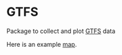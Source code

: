 # GTFS


Package to collect and plot [GTFS](http://www.gtfs-data-exchange.com/) data

Here is an example [map](http://darrkj.github.io/gtfs_map/map).
